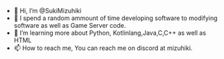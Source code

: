 - 👋 Hi, I’m @SukiMizuhiki
- 👀 I spend a random ammount of time developing software to modifying software as well as Game Server code.
- 🌱 I’m learning more about Python, Kotlinlang,Java,C,C++ as well as HTML
- 📫 How to reach me, You can reach me on discord at mizuhiki.

<!---
The Read me for Suki's profile on github 
--->
